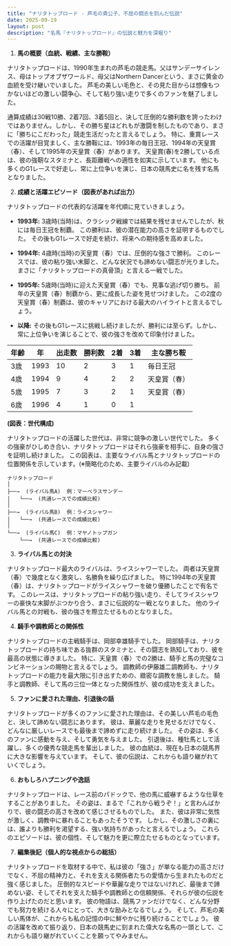 ```yaml
---
title: "ナリタトップロード - 芦毛の貴公子、不屈の闘志を刻んだ伝説"
date: 2025-09-19
layout: post
description: "名馬『ナリタトップロード』の伝説と魅力を深堀り"
---
```


1. **馬の概要（血統、戦績、主な勝鞍）**

ナリタトップロードは、1990年生まれの芦毛の競走馬。父はサンデーサイレンス、母はトップオブザワールド、母父はNorthern Dancerという、まさに黄金の血統を受け継いでいました。  芦毛の美しい毛色と、その見た目からは想像もつかないほどの激しい闘争心、そして粘り強い走りで多くのファンを魅了しました。

通算成績は30戦10勝、2着7回、3着5回と、決して圧倒的な勝利数を誇ったわけではありません。しかし、その勝ち星はどれもが激闘を制したものであり、まさに「勝ちにこだわった」競走生活だったと言えるでしょう。  特に、重賞レースでの活躍が目覚ましく、主な勝鞍には、1993年の毎日王冠、1994年の天皇賞（春）、そして1995年の天皇賞（春）があります。  天皇賞(春)を2勝している点は、彼の強靭なスタミナと、長距離戦への適性を如実に示しています。  他にも多くのG1レースで好走し、常に上位争いを演じ、日本の競馬史に名を残す名馬となりました。


2. **成績と活躍エピソード（図表があれば出力）**

ナリタトップロードの代表的な活躍を年代順に見ていきましょう。

* **1993年:**  3歳時(当時)は、クラシック戦線では結果を残せませんでしたが、秋には毎日王冠を制覇。  この勝利は、彼の潜在能力の高さを証明するものでした。  その後もG1レースで好走を続け、将来への期待感を高めました。

* **1994年:**  4歳時(当時)の天皇賞（春）では、圧倒的な強さで勝利。  このレースでは、彼の粘り強い末脚と、どんな状況でも諦めない闘志が光りました。  まさに「ナリタトップロードの真骨頂」と言える一戦でした。

* **1995年:**  5歳時(当時)に迎えた天皇賞（春）でも、見事な逃げ切り勝ち。 前年の天皇賞（春）制覇から、更に成長した姿を見せつけました。  この2度の天皇賞（春）制覇は、彼のキャリアにおける最大のハイライトと言えるでしょう。

* **以降:**  その後もG1レースに挑戦し続けましたが、勝利には至らず。しかし、常に上位争いを演じることで、彼の強さを改めて印象付けました。


| 年齢 | 年 | 出走数 | 勝利数 | 2着 | 3着 | 主な勝ち鞍 |
|---|---|---|---|---|---|---|
| 3歳 | 1993 | 10 | 2 | 3 | 1 | 毎日王冠 |
| 4歳 | 1994 | 9 | 4 | 2 | 2 | 天皇賞（春） |
| 5歳 | 1995 | 7 | 3 | 2 | 1 | 天皇賞（春） |
| 6歳 | 1996 | 4 | 1 | 0 | 1 |  |


**(図表：世代構成)**

ナリタトップロードの活躍した世代は、非常に競争の激しい世代でした。  多くの強豪がひしめき合い、ナリタトップロードはそれら強豪を相手に、自身の強さを証明し続けました。  この図表は、主要なライバル馬とナリタトップロードの位置関係を示しています。(※簡略化のため、主要ライバルのみ記載)


```
ナリタトップロード
│
├──→  (ライバル馬A)  例：マーベラスサンデー
│   └──→  (共通レースでの成績比較)
│
├──→  (ライバル馬B)  例：ライスシャワー
│   └──→  (共通レースでの成績比較)
│
└──→  (ライバル馬C)  例：マヤノトップガン
    └──→  (共通レースでの成績比較)

```

3. **ライバル馬との対決**

ナリタトップロード最大のライバルは、ライスシャワーでした。  両者は天皇賞（春）で幾度となく激突し、名勝負を繰り広げました。  特に1994年の天皇賞（春）は、ナリタトップロードがライスシャワーを破り優勝したことで有名です。  このレースは、ナリタトップロードの粘り強い走り、そしてライスシャワーの豪快な末脚がぶつかり合う、まさに伝説的な一戦となりました。  他のライバル馬との対戦も、彼の強さを際立たせるものとなりました。


4. **騎手や調教師との関係性**

ナリタトップロードの主戦騎手は、岡部幸雄騎手でした。  岡部騎手は、ナリタトップロードの持ち味である抜群のスタミナと、その闘志を熟知しており、彼を最高の状態に導きました。  特に、天皇賞（春）での2勝は、騎手と馬の完璧なコンビネーションの賜物と言えるでしょう。  調教師の伊藤雄二調教師も、ナリタトップロードの能力を最大限に引き出すための、緻密な調教を施しました。  騎手と調教師、そして馬の三位一体となった関係性が、彼の成功を支えました。


5. **ファンに愛された理由、引退後の話**

ナリタトップロードが多くのファンに愛された理由は、その美しい芦毛の毛色と、決して諦めない闘志にあります。  彼は、華麗な走りを見せるだけでなく、どんなに厳しいレースでも最後まで諦めずに走り続けました。  その姿は、多くのファンに感動を与え、そして勇気を与えました。  引退後は、種牡馬として活躍し、多くの優秀な競走馬を輩出しました。  彼の血統は、現在も日本の競馬界に大きな影響を与えています。  そして、彼の伝説は、これからも語り継がれていくでしょう。


6. **おもしろハプニングや逸話**

ナリタトップロードは、レース前のパドックで、他の馬に威嚇するような仕草をすることがありました。  その姿は、まるで「これから戦うぞ！」と言わんばかりで、彼の闘志の高さを改めて感じさせるものでした。  また、彼は非常に気性が激しく、調教中に暴れることもあったそうです。  しかし、その激しさの裏には、誰よりも勝利を渇望する、強い気持ちがあったと言えるでしょう。  これらのエピソードは、彼の個性、そして魅力を更に際立たせるものとなっています。


7. **編集後記（個人的な視点からの総括）**

ナリタトップロードを取材する中で、私は彼の「強さ」が単なる能力の高さだけでなく、不屈の精神力と、それを支える関係者たちの愛情から生まれたものだと強く感じました。  圧倒的なスピードや華麗な走りではないけれど、最後まで諦めない姿、そしてそれを支えた騎手や調教師との信頼関係、それらが彼の伝説を作り上げたのだと思います。  彼の物語は、競馬ファンだけでなく、どんな分野でも努力を続ける人々にとって、大きな励みとなるでしょう。  そして、芦毛の美しい馬体が、これからも私の記憶の中に鮮やかに残り続けることでしょう。  彼の活躍を改めて振り返り、日本の競馬史に刻まれた偉大な名馬の一頭として、これからも語り継がれていくことを願ってやみません。
